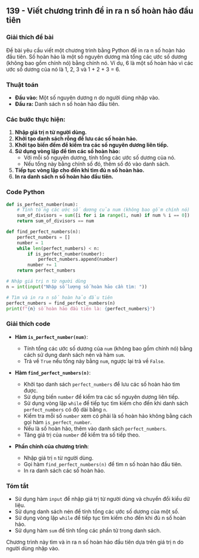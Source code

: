 ## 139 - Viết chương trình để in ra n số hoàn hảo đầu tiên

### Giải thích đề bài

Đề bài yêu cầu viết một chương trình bằng Python để in ra n số hoàn hảo đầu tiên. Số hoàn hảo là một số nguyên dương mà tổng các ước số dương (không bao gồm chính nó) bằng chính nó. Ví dụ, 6 là một số hoàn hảo vì các ước số dương của nó là 1, 2, 3 và 1 + 2 + 3 = 6.

### Thuật toán

- **Đầu vào:** Một số nguyên dương n do người dùng nhập vào.
- **Đầu ra:** Danh sách n số hoàn hảo đầu tiên.

### Các bước thực hiện:

1. **Nhập giá trị n từ người dùng.**
2. **Khởi tạo danh sách rỗng để lưu các số hoàn hảo.**
3. **Khởi tạo biến đếm để kiểm tra các số nguyên dương liên tiếp.**
4. **Sử dụng vòng lặp để tìm các số hoàn hảo:**
   - Với mỗi số nguyên dương, tính tổng các ước số dương của nó.
   - Nếu tổng này bằng chính số đó, thêm số đó vào danh sách.
5. **Tiếp tục vòng lặp cho đến khi tìm đủ n số hoàn hảo.**
6. **In ra danh sách n số hoàn hảo đầu tiên.**

### Code Python

```python
def is_perfect_number(num):
    # Tính tổng các ước số dương của num (không bao gồm chính nó)
    sum_of_divisors = sum([i for i in range(1, num) if num % i == 0])
    return sum_of_divisors == num

def find_perfect_numbers(n):
    perfect_numbers = []
    number = 1
    while len(perfect_numbers) < n:
        if is_perfect_number(number):
            perfect_numbers.append(number)
        number += 1
    return perfect_numbers

# Nhập giá trị n từ người dùng
n = int(input("Nhập số lượng số hoàn hảo cần tìm: "))

# Tìm và in ra n số hoàn hảo đầu tiên
perfect_numbers = find_perfect_numbers(n)
print(f"{n} số hoàn hảo đầu tiên là: {perfect_numbers}")
```

### Giải thích code

- **Hàm `is_perfect_number(num)`**:

  - Tính tổng các ước số dương của `num` (không bao gồm chính nó) bằng cách sử dụng danh sách nén và hàm `sum`.
  - Trả về `True` nếu tổng này bằng `num`, ngược lại trả về `False`.

- **Hàm `find_perfect_numbers(n)`**:

  - Khởi tạo danh sách `perfect_numbers` để lưu các số hoàn hảo tìm được.
  - Sử dụng biến `number` để kiểm tra các số nguyên dương liên tiếp.
  - Sử dụng vòng lặp `while` để tiếp tục tìm kiếm cho đến khi danh sách `perfect_numbers` có độ dài bằng `n`.
  - Kiểm tra mỗi số `number` xem có phải là số hoàn hảo không bằng cách gọi hàm `is_perfect_number`.
  - Nếu là số hoàn hảo, thêm vào danh sách `perfect_numbers`.
  - Tăng giá trị của `number` để kiểm tra số tiếp theo.

- **Phần chính của chương trình**:
  - Nhập giá trị `n` từ người dùng.
  - Gọi hàm `find_perfect_numbers(n)` để tìm n số hoàn hảo đầu tiên.
  - In ra danh sách các số hoàn hảo.

### Tóm tắt

- Sử dụng hàm `input` để nhập giá trị từ người dùng và chuyển đổi kiểu dữ liệu.
- Sử dụng danh sách nén để tính tổng các ước số dương của một số.
- Sử dụng vòng lặp `while` để tiếp tục tìm kiếm cho đến khi đủ n số hoàn hảo.
- Sử dụng hàm `sum` để tính tổng các phần tử trong danh sách.

Chương trình này tìm và in ra n số hoàn hảo đầu tiên dựa trên giá trị n do người dùng nhập vào.
